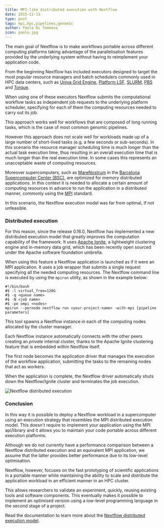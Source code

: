 ```yaml
---
title: MPI-like distributed execution with Nextflow
date: 2015-11-13
type: post
tags: mpi,hpc,pipelines,genomic
author: Paolo Di Tommaso
icon: paolo.jpg
---
```


The main goal of Nextflow is to make workflows portable across different
computing platforms taking advantage of the parallelisation features provided
by the underlying system without having to reimplement your application code.

From the beginning Nextflow has included executors designed to target the most popular
resource managers and batch schedulers commonly used in HPC data centers,
such as [Univa Grid Engine](http://www.univa.com), [Platform LSF](http://www.ibm.com/systems/platformcomputing/products/lsf/),
[SLURM](https://computing.llnl.gov/linux/slurm/), [PBS](http://www.pbsworks.com/Product.aspx?id=1) and [Torque](http://www.adaptivecomputing.com/products/open-source/torque/).

When using one of these executors Nextflow submits the computational workflow tasks
as independent job requests to the underlying platform scheduler, specifying
for each of them the computing resources needed to carry out its job.

This approach works well for workflows that are composed of long running tasks, which
is the case of most common genomic pipelines.

However this approach does not scale well for workloads made up of a large number of
short-lived tasks (e.g. a few seconds or sub-seconds). In this scenario the resource
manager scheduling time is much longer than the actual task execution time, thus resulting
in an overall execution time that is much longer than the real execution time.
In some cases this represents an unacceptable waste of computing resources.

Moreover supercomputers, such as [MareNostrum](https://www.bsc.es/marenostrum-support-services/mn3)
in the [Barcelona Supercomputer Center (BSC)](https://www.bsc.es/), are optimized for
memory distributed applications. In this context it is needed to allocate a certain
amount of computing resources in advance to run the application in a distributed manner,
commonly using the [MPI](https://en.wikipedia.org/wiki/Message_Passing_Interface) standard.

In this scenario, the Nextflow execution model was far from optimal, if not unfeasible.

### Distributed execution

For this reason, since the release 0.16.0, Nextflow has implemented a new distributed execution
model that greatly improves the computation capability of the framework. It uses [Apache Ignite](https://ignite.apache.org/),
a lightweight clustering engine and in-memory data grid, which has been recently open sourced
under the Apache software foundation umbrella.

When using this feature a Nextflow application is launched as if it were an MPI application.
It uses a job wrapper that submits a single request specifying all the needed computing
resources. The Nextflow command line is executed by using the `mpirun` utility, as shown in the
example below:

    #!/bin/bash
    #$ -l virtual_free=120G
    #$ -q <queue name>
    #$ -N <job name>
    #$ -pe ompi <nodes>
    mpirun --pernode nextflow run <your-project-name> -with-mpi [pipeline parameters]

This tool spawns a Nextflow instance in each of the computing nodes allocated by the
cluster manager.

Each Nextflow instance automatically connects with the other peers creating an _private_
internal cluster, thanks to the Apache Ignite clustering feature that
is embedded within Nextflow itself.

The first node becomes the application driver that manages the execution of the
workflow application, submitting the tasks to the remaining nodes that act as workers.

When the application is complete, the Nextflow driver automatically shuts down the
Nextflow/Ignite cluster and terminates the job execution.

![Nextflow distributed execution](/img/nextflow-distributed-execution.png)

### Conclusion

In this way it is possible to deploy a Nextflow workload in a supercomputer using an
execution strategy that resembles the MPI distributed execution model. This doesn't
require to implement your application using the MPI api/library and it allows you to
maintain your code portable across different execution platforms.

Although we do not currently have a performance comparison between a Nextflow distributed
execution and an equivalent MPI application, we assume that the latter provides better
performance due to its low-level optimisation.

Nextflow, however, focuses on the fast prototyping of scientific applications in a portable
manner while maintaining the ability to scale and distribute the application workload in an
efficient manner in an HPC cluster.

This allows researchers to validate an experiment, quickly, reusing existing tools and
software components. This eventually makes it possible to implement an optimised version
using a low-level programming language in the second stage of a project.

Read the documentation to learn more about the [Nextflow distributed execution model](https://www.nextflow.io/docs/latest/ignite.html#execution-with-mpi).
